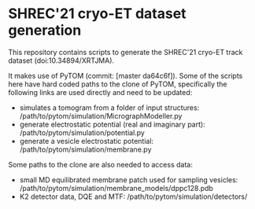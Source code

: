 # SHREC'21 cryo-ET dataset generation

This repository contains scripts to generate the SHREC'21 cryo-ET track dataset (doi:10.34894/XRTJMA). 

It makes use of PyTOM (commit: [master da64c6f]). Some of the scripts here have hard coded paths to the clone of PyTOM, specifically the following links are used directly and need to be updated:

* simulates a tomogram from a folder of input structures: /path/to/pytom/simulation/MicrographModeller.py
* generate electrostatic potential (real and imaginary part): /path/to/pytom/simulation/potential.py
* generate a vesicle electrostatic potential: /path/to/pytom/simulation/membrane.py

Some paths to the clone are also needed to access data:

* small MD equilibrated membrane patch used for sampling vesicles: /path/to/pytom/simulation/membrane_models/dppc128.pdb
* K2 detector data, DQE and MTF: /path/to/pytom/simulation/detectors/
